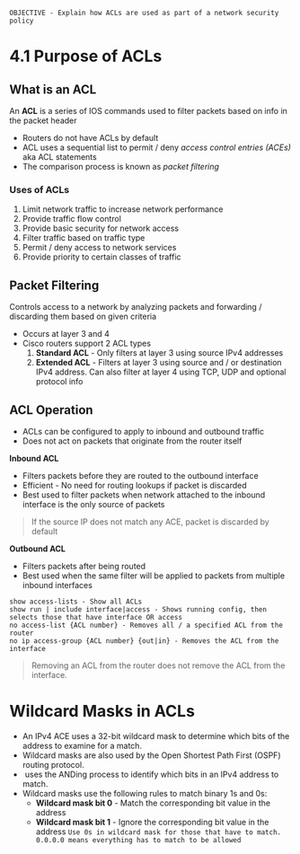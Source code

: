 `OBJECTIVE - Explain how ACLs are used as part of a network security policy`

# 4.1 Purpose of ACLs
## What is an ACL
An **ACL** is a series of IOS commands used to filter packets based on info in the packet header
- Routers do not have ACLs by default
- ACL uses a sequential list to permit / deny *access control entries (ACEs)*  aka ACL statements
- The comparison process is known as *packet filtering*

### Uses of ACLs
1. Limit network traffic to increase network performance
2. Provide traffic flow control
3. Provide basic security for network access
4. Filter traffic based on traffic type
5. Permit / deny access to network services
6. Provide priority to certain classes of traffic 

## Packet Filtering
Controls access to a network by analyzing packets and forwarding / discarding them based on given criteria
- Occurs at layer 3 and 4
- Cisco routers support 2 ACL types
	1. **Standard ACL** - Only filters at layer 3 using source IPv4 addresses
	2. **Extended ACL** - Filters at layer 3 using source and / or destination IPv4 address. Can also filter at layer 4 using TCP, UDP and optional protocol info

## ACL Operation
- ACLs can be configured to apply to inbound and outbound traffic
- Does not act on packets that originate from the router itself

**Inbound ACL**
- Filters packets before they are routed to the outbound interface
- Efficient - No need for routing lookups if packet is discarded
- Best used to filter packets when network attached to the inbound interface is the only source of packets
> If the source IP does not match any ACE, packet is discarded by default

**Outbound ACL**
- Filters packets after being routed
- Best used when the same filter will be applied to packets from multiple inbound interfaces


```
show access-lists - Show all ACLs
show run | include interface|access - Shows running config, then selects those that have interface OR access
no access-list {ACL number} - Removes all / a specified ACL from the router
no ip access-group {ACL number} {out|in} - Removes the ACL from the interface
```

> Removing an ACL from the router does not remove the ACL from the interface.


# Wildcard Masks in ACLs
- An IPv4 ACE uses a 32-bit wildcard mask to determine which bits of the address to examine for a match. 
- Wildcard masks are also used by the Open Shortest Path First (OSPF) routing protocol.
-  uses the ANDing process to identify which bits in an IPv4 address to match.
- Wildcard masks use the following rules to match binary 1s and 0s:
	- **Wildcard mask bit 0** - Match the corresponding bit value in the address
	- **Wildcard mask bit 1** - Ignore the corresponding bit value in the address
`Use 0s in wildcard mask for those that have to match. 0.0.0.0 means everything has to match to be allowed`
